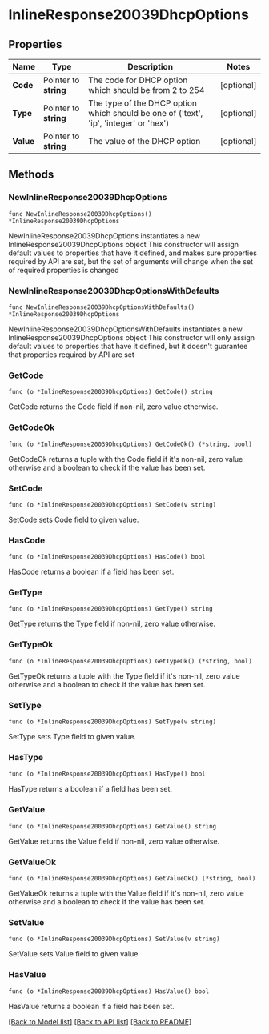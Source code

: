 # InlineResponse20039DhcpOptions

## Properties

Name | Type | Description | Notes
------------ | ------------- | ------------- | -------------
**Code** | Pointer to **string** | The code for DHCP option which should be from 2 to 254 | [optional] 
**Type** | Pointer to **string** | The type of the DHCP option which should be one of (&#39;text&#39;, &#39;ip&#39;, &#39;integer&#39; or &#39;hex&#39;) | [optional] 
**Value** | Pointer to **string** | The value of the DHCP option | [optional] 

## Methods

### NewInlineResponse20039DhcpOptions

`func NewInlineResponse20039DhcpOptions() *InlineResponse20039DhcpOptions`

NewInlineResponse20039DhcpOptions instantiates a new InlineResponse20039DhcpOptions object
This constructor will assign default values to properties that have it defined,
and makes sure properties required by API are set, but the set of arguments
will change when the set of required properties is changed

### NewInlineResponse20039DhcpOptionsWithDefaults

`func NewInlineResponse20039DhcpOptionsWithDefaults() *InlineResponse20039DhcpOptions`

NewInlineResponse20039DhcpOptionsWithDefaults instantiates a new InlineResponse20039DhcpOptions object
This constructor will only assign default values to properties that have it defined,
but it doesn't guarantee that properties required by API are set

### GetCode

`func (o *InlineResponse20039DhcpOptions) GetCode() string`

GetCode returns the Code field if non-nil, zero value otherwise.

### GetCodeOk

`func (o *InlineResponse20039DhcpOptions) GetCodeOk() (*string, bool)`

GetCodeOk returns a tuple with the Code field if it's non-nil, zero value otherwise
and a boolean to check if the value has been set.

### SetCode

`func (o *InlineResponse20039DhcpOptions) SetCode(v string)`

SetCode sets Code field to given value.

### HasCode

`func (o *InlineResponse20039DhcpOptions) HasCode() bool`

HasCode returns a boolean if a field has been set.

### GetType

`func (o *InlineResponse20039DhcpOptions) GetType() string`

GetType returns the Type field if non-nil, zero value otherwise.

### GetTypeOk

`func (o *InlineResponse20039DhcpOptions) GetTypeOk() (*string, bool)`

GetTypeOk returns a tuple with the Type field if it's non-nil, zero value otherwise
and a boolean to check if the value has been set.

### SetType

`func (o *InlineResponse20039DhcpOptions) SetType(v string)`

SetType sets Type field to given value.

### HasType

`func (o *InlineResponse20039DhcpOptions) HasType() bool`

HasType returns a boolean if a field has been set.

### GetValue

`func (o *InlineResponse20039DhcpOptions) GetValue() string`

GetValue returns the Value field if non-nil, zero value otherwise.

### GetValueOk

`func (o *InlineResponse20039DhcpOptions) GetValueOk() (*string, bool)`

GetValueOk returns a tuple with the Value field if it's non-nil, zero value otherwise
and a boolean to check if the value has been set.

### SetValue

`func (o *InlineResponse20039DhcpOptions) SetValue(v string)`

SetValue sets Value field to given value.

### HasValue

`func (o *InlineResponse20039DhcpOptions) HasValue() bool`

HasValue returns a boolean if a field has been set.


[[Back to Model list]](../README.md#documentation-for-models) [[Back to API list]](../README.md#documentation-for-api-endpoints) [[Back to README]](../README.md)


